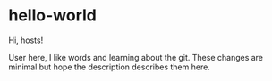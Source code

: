 # hello-world

Hi, hosts!

User here, I like words and learning about the git.
These changes are minimal but hope the description describes them here.
